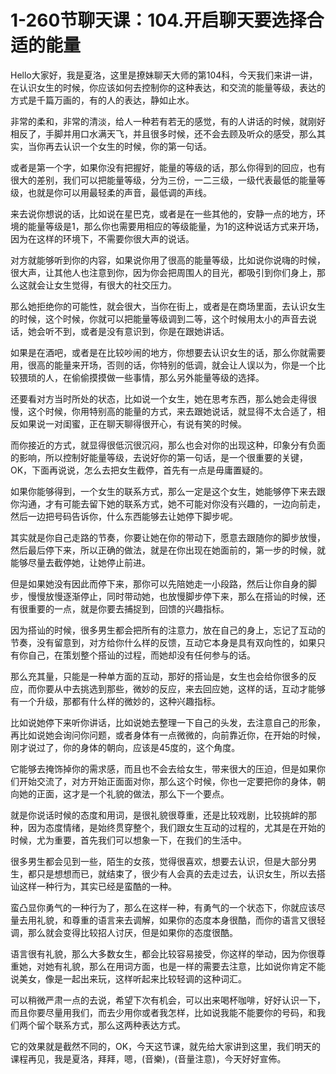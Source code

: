 # 1-260节聊天课：104.开启聊天要选择合适的能量

Hello大家好，我是夏洛，这里是撩妹聊天大师的第104科，今天我们来讲一讲，在认识女生的时候，你应该如何去控制你的这种表达，和交流的能量等级，表达的方式是千篇万画的，有的人的表达，静如止水。

非常的柔和，非常的清淡，给人一种若有若无的感觉，有的人讲话的时候，就刚好相反了，手脚并用口水满天飞，并且很多时候，还不会去顾及听众的感受，那么其实，当你再去认识一个女生的时候，你的第一句话。

或者是第一个字，如果你没有把握好，能量的等级的话，那么你得到的回应，也有很大的差别，我们可以把能量等级，分为三份，一二三级，一级代表最低的能量等级，也就是你可以用最轻柔的声音，最低调的声线。

来去说你想说的话，比如说在星巴克，或者是在一些其他的，安静一点的地方，环境的能量等级是1，那么你也需要用相应的等级能量，为1的这种说话方式来开场，因为在这样的环境下，不需要你很大声的说话。

对方就能够听到你的内容，如果说你用了很高的能量等级，比如说你说嗨的时候，很大声，让其他人也注意到你，因为你会把周围人的目光，都吸引到你们身上，那么这就会让女生觉得，有很大的社交压力。

那么她拒绝你的可能性，就会很大，当你在街上，或者是在商场里面，去认识女生的时候，这个时候，你就可以把能量等级调到二等，这个时候用太小的声音去说话，她会听不到，或者是没有意识到，你是在跟她讲话。

如果是在酒吧，或者是在比较吵闹的地方，你想要去认识女生的话，那么你就需要用，很高的能量来开场，否则的话，你特别的低调，就会让人误以为，你是一个比较猥琐的人，在偷偷摸摸做一些事情，那么另外能量等级的选择。

还要看对方当时所处的状态，比如说一个女生，她在思考东西，那么她会走得很慢，这个时候，你用特别高的能量的方式，来去跟她说话，就显得不太合适了，相反如果说一对闺蜜，正在聊天聊得很开心，有说有笑的时候。

而你接近的方式，就显得很低沉很沉闷，那么也会对你的出现这种，印象分有负面的影响，所以控制好能量等级，去说好你的第一句话，是一个很重要的关键，OK，下面再说说，怎么去把女生截停，首先有一点是毋庸置疑的。

如果你能够得到，一个女生的联系方式，那么一定是这个女生，她能够停下来去跟你沟通，才有可能去留下她的联系方式，她不可能对你没有兴趣的，一边向前走，然后一边把号码告诉你，什么东西能够去让她停下脚步呢。

其实就是你自己走路的节奏，你要让她在你的带动下，愿意去跟随你的脚步放慢，然后最后停下来，所以正确的做法，就是在你出现在她面前的，第一步的时候，就能够尽量去截停她，让她停止前进。

但是如果她没有因此而停下来，那你可以先陪她走一小段路，然后让你自身的脚步，慢慢放慢逐渐停止，同时带动她，也放慢脚步停下来，那么在搭讪的时候，还有很重要的一点，就是你要去捕捉到，回馈的兴趣指标。

因为搭讪的时候，很多男生都会把所有的注意力，放在自己的身上，忘记了互动的节奏，没有留意到，对方给你什么样的反馈，互动它本身是具有双向性的，如果只有你自己，在策划整个搭讪的过程，而她却没有任何参与的话。

那么充其量，只能是一种单方面的互动，那好的搭讪是，女生也会给你很多的反应，而你要从中去挑选到那些，微妙的反应，来去回应她，这样的话，互动才能够有一个升级，那都有什么样的微妙的，这种兴趣指标。

比如说她停下来听你讲话，比如说她去整理一下自己的头发，去注意自己的形象，再比如说她会询问你问题，或者身体有一点微微的，向前靠近你，在开始的时候，刚才说过了，你的身体的朝向，应该是45度的，这个角度。

它能够去掩饰掉你的需求感，而且也不会去给女生，带来很大的压迫，但是如果你们开始交流了，对方开始正面面对你，那么这个时候，你也一定要把你的身体，朝向她的正面，这才是一个礼貌的做法，那么下一个要点。

就是你说话时候的态度和用词，是很礼貌很尊重，还是比较戏剧，比较挑衅的那种，因为态度情绪，是始终贯穿整个，我们跟女生互动的过程的，尤其是在开始的时候，尤为重要，首先我们可以想象一下，在我们的生活中。

很多男生都会见到一些，陌生的女孩，觉得很喜欢，想要去认识，但是大部分男生，都只是想想而已，就结束了，很少有人会真的去走过去，认识女生，所以去搭讪这样一种行为，其实已经是蛮酷的一种。

蛮凸显你勇气的一种行为了，那么在这样一种，有勇气的一个状态下，你就应该尽量去用礼貌，和尊重的语言来去调解，如果你的态度本身很酷，而你的语言又很轻调，那么就会变得比较招人讨厌，但是如果你的态度很酷。

语言很有礼貌，那么大多数女生，都会比较容易接受，你这样的举动，因为你很尊重她，对她有礼貌，那么在用词方面，也是一样的需要去注意，比如说你肯定不能说美女，像是一起出来玩，这样听起来比较轻调的这种词汇。

可以稍微严肃一点的去说，希望下次有机会，可以出来喝杯咖啡，好好认识一下，而且你要尽量用我们，而去少用你或者我怎样，比如说我能不能要你的号码，和我们两个留个联系方式，那么这两种表达方式。

它的效果就是截然不同的，OK，今天这节课，就先给大家讲到这里，我们明天的课程再见，我是夏洛，拜拜，嗯，(音樂)，(音量注意)，今天好好宣佈。

